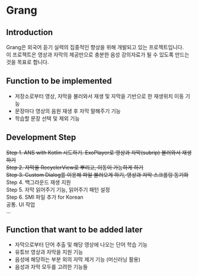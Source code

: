 # Grang
## Introduction
Grang은 외국어 듣기 실력의 집중적인 향상을 위해 개발되고 있는 프로젝트입니다.   
이 프로젝트은 영상과 자막의 제공만으로 충분한 음성 강의자료가 될 수 있도록 만드는 것을 목표로 합니다.   

## Function to be implemented
- 저장소로부터 영상, 자막을 불러와서 재생 및 자막을 기반으로 한 재생위치 이동 기능
- 문장마다 영상의 음원 재생 후 자막 말해주기 기능
- 학습할 문장 선택 및 제외 기능


## Development Step
~~Step 1. ANS with Kotlin 시도하기. ExoPlayer로 영상과 자막(subrip) 불러와서 재생하기~~   
~~Step 2. 자막을 RecyclerView로 뿌리고, 이동이 가능하게 하기~~   
~~Step 3. Custom Dialog를 이용해 파일 불러오게 하기, 영상과 자막 스크롤링 동기화~~   
Step 4. 백그라운드 재생 지원   
Step 5. 자막 읽어주기 기능, 읽어주기 패턴 설정   
Step 6. SMI 파일 추가 for Korean   
공통. UI 작업   
...


## Function that want to be added later
- 자막으로부터 단어 추출 및 해당 영상에 나오는 단어 학습 기능
- 유튜브 영상과 자막을 지원 기능
- 음성에 해당하는 부분 외의 자막 제거 기능 (머신러닝 활용)   
- 음성과 자막 모두를 고려한 기능들
